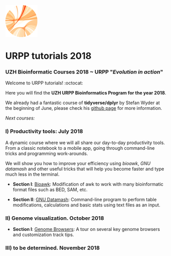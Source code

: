![alt text](https://github.com/carlalbc/URPP_tutorials/blob/master/img/Logo_URPP_kl2.png)
# URPP tutorials 2018 


### UZH Bioinformatic Courses 2018 ~ URPP "_Evolution in action_"


Welcome to URPP tutorials! :octocat:

Here you will find the **UZH URPP Bioinformatics Program for the year 2018**.

We already had a fantastic course of **tidyverse/dplyr** by Stefan Wyder at the beginning of June, please check his [github page](https://github.com/swyder/dplyr_tutorial) for more information. 

*Next courses:*

### I) **Productivity tools**: July 2018 

A dynamic course where we will all share our day-to-day productivity tools. From a classic notebook to a mobile app, going through command-line tricks and programming work-arounds.

We will show you how to improve your efficiency using _bioawk_, _GNU datamash_ and other useful tricks that will help you become faster and type much less in the terminal.

- **Section I**: [Bioawk](https://github.com/swyder/): Modification of awk to work with many bioinformatic format files such as BED, SAM, etc.

- **Section II**: [GNU Datamash](https://github.com/carlalbc/URPP_tutorials/blob/master/Productivity_tools_GNUdatamash.md): Command-line program to perform table modifications, calculations and basic stats using text files as an input.


### II) **Genome visualization**. October 2018 
- **Section I**: [Genome Browsers](): A tour on several key genome browsers and customization track tips.

### III) **to be determined**. November 2018
